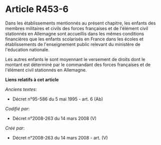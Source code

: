 # Article R453-6

Dans les établissements mentionnés au présent chapitre, les enfants des membres militaires et civils des forces françaises et
de l'élément civil stationnés en Allemagne sont accueillis dans les mêmes conditions financières que les enfants scolarisés
en France dans les écoles et établissements de l'enseignement public relevant du ministère de l'éducation nationale.

Les autres enfants le sont moyennant le versement de droits dont le montant est déterminé par le commandant des forces
françaises et de l'élément civil stationnés en Allemagne.

**Liens relatifs à cet article**

_Anciens textes_:

  - Décret n°95-586 du 5 mai 1995 - art. 6 (Ab)

_Codifié par_:

  - Décret n°2008-263 du 14 mars 2008 (V)

_Créé par_:

  - Décret n°2008-263 du 14 mars 2008 - art. (V)
